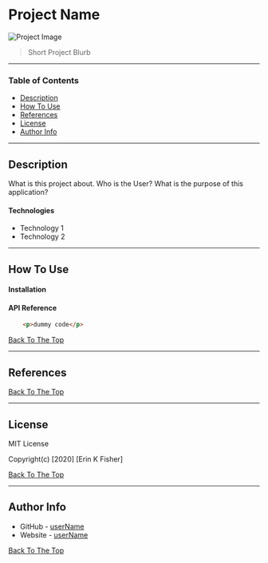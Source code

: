 # Project Name

![Project Image](project-image-url)

>Short Project Blurb

---

### Table of Contents

* [Description](#description)
* [How To Use](#how-to-use)
* [References](#references)
* [License](#license)
* [Author Info](#author-info)

---

## Description
What is this project about. Who is the User? What is the purpose of this application? 

#### Technologies

- Technology 1
- Technology 2

---

## How To Use

#### Installation



#### API Reference

```html
    <p>dummy code</p>
```
[Back To The Top](#project-name)

---

## References
[Back To The Top](#project-name)

---

## License

MIT License

Copyright(c) [2020] [Erin K Fisher]

[Back To The Top](#project-name)

---

## Author Info

- GitHub - [userName](url)
- Website - [userName](url) 

[Back To The Top](#project-name)